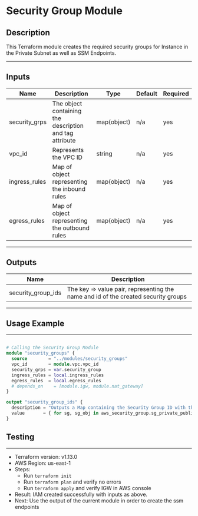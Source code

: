 # Security Group Module

## Description

This Terraform module creates the required security groups for Instance in the Private Subnet as well as SSM Endpoints.

---

## Inputs

| Name          | Description                                             | Type        | Default | Required |
| ------------- | ------------------------------------------------------- | ----------- | ------- | -------- |
| security_grps | The object containing the description and tag attribute | map(object) | n/a     | yes      |
| vpc_id        | Represents the VPC ID                                   | string      | n/a     | yes      |
| ingress_rules | Map of object representing the inbound rules            | map(object) | n/a     | yes      |
| egress_rules  | Map of object representing the outbound rules           | map(object) | n/a     | yes      |

---

## Outputs

| Name               | Description                                                                        |
| ------------------ | ---------------------------------------------------------------------------------- |
| security_group_ids | The key => value pair, representing the name and id of the created security groups |

---

## Usage Example

---

```terraform

# Calling the Security Group Module
module "security_groups" {
  source        = "../modules/security_groups"
  vpc_id        = module.vpc.vpc_id
  security_grps = var.security_group
  ingress_rules = local.ingress_rules
  egress_rules  = local.egress_rules
  # depends_on    = [module.igw, module.nat_gateway]
}

output "security_group_ids" {
  description = "Outputs a Map containing the Security Group ID with the name of the Security Group"
  value       = { for sg, sg_obj in aws_security_group.sg_private_public : sg => sg_obj.id }
}


```

## Testing

---

- Terraform version: v1.13.0
- AWS Region: us-east-1
- Steps:
  - Run `terraform init`
  - Run `terraform plan` and verify no errors
  - Run `terraform apply` and verify IGW in AWS console
- Result: IAM created successfully with inputs as above.
- Next: Use the output of the current module in order to create the ssm endpoints
